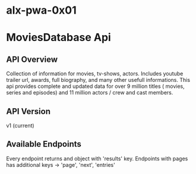 # alx-pwa-0x01
# MoviesDatabase Api

## API Overview
Collection of information for movies, tv-shows, actors. Includes youtube trailer url, awards, full biography, and many other usefull informations. This api provides complete and updated data for over 9 million titles ( movies, series and episodes) and 11 million actors / crew and cast members.

## API Version 
v1 (current)

## Available Endpoints 
Every endpoint returns and object with 'results' key. Endpoints with pages has additional keys -> 'page', 'next', 'entries'


 
